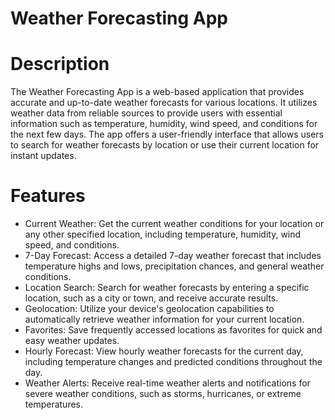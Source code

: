 # Weather Forecasting App
# Description
The Weather Forecasting App is a web-based application that provides accurate and up-to-date weather forecasts for various locations. It utilizes weather data from reliable sources to provide users with essential information such as temperature, humidity, wind speed, and conditions for the next few days. The app offers a user-friendly interface that allows users to search for weather forecasts by location or use their current location for instant updates.
# Features
* Current Weather: Get the current weather conditions for your location or any other specified location, including temperature, humidity, wind speed, and conditions.
* 7-Day Forecast: Access a detailed 7-day weather forecast that includes temperature highs and lows, precipitation chances, and general weather conditions.
* Location Search: Search for weather forecasts by entering a specific location, such as a city or town, and receive accurate results.
* Geolocation: Utilize your device's geolocation capabilities to automatically retrieve weather information for your current location.
* Favorites: Save frequently accessed locations as favorites for quick and easy weather updates.
* Hourly Forecast: View hourly weather forecasts for the current day, including temperature changes and predicted conditions throughout the day.
* Weather Alerts: Receive real-time weather alerts and notifications for severe weather conditions, such as storms, hurricanes, or extreme temperatures.
